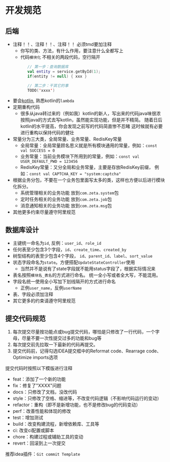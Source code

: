 # 开发规范



## 后端

- 注释！！、注释！！、注释！！ 必须tmd要加注释
  - 你写的类、方法，有什么作用，要注意什么全都写上
  - 代码`模块化` 不相关的两段代码，空行隔开
    ```kotlin
       // 第一步：查询数据库
       val entity = service.getById(1);
       if(entity != null) { xxx }
    
       // 第二步：干其它的事
       TODO('xxxx')   
    ```
- 要会[kotlin](https://www.kotlincn.net/docs/reference/keyword-reference.html), 熟悉kotlin的`lambda`
- 定期重构代码
  - 很多从java转过来的（例如我）kotlin的新人，写出来的代码java味很浓
    按照java的方式去写kotlin，虽然能实现功能，但是并不精简。
    随着日后kotlin的水平提高，你会发现之前写的代码简直惨不忍睹
    这时候就有必要进行重构以保持代码的健壮
- 常量分为三大类，全局常量、业务常量、RedisKey常量
  - 全局常量：全局常量顾名思义就是所有模块通用的常量，例如：`const val SUCCESS = 0`
  - 业务常量：当前业务模块下所用到的常量，例如：`const val USER_DEFAULT_PWD = 123456`
  - RedisKey常量：又分全局和业务常量，主要是存放RedisKey前缀， 例如：`const val CAPTCHA_KEY = "system:captcha"`
- 根据业务分包，不要在一个业务包里面写太多的类，这样也方便以后进行模块化拆分。
  - 系统管理相关的业务功能 放到`com.zeta.system`包
  - 定时任务相关的业务功能 放到`com.zeta.job`包
  - 消息通知相关的业务功能 放到`com.zeta.msg`包
- 其他更多约束尽量遵守阿里规范



## 数据库设计

- 主键统一命名为`id`, 反例：`user_id`、`role_id`
- 任何表至少包含3个字段，`id`、`create_time`、`created_by`
- 树型结构的表至少包含4个字段， `id`、`parent_id`、`label`、`sort_value`
- 状态字段命名为`state`。方便搭配`UpdateStateController`使用
  - 当然并不是说有了state字段就不能用status字段了，根据实际情况来
- 表名按照`模块名_表名`的方式进行命名。 统一全小写或者全大写，不能混用。
- 字段名统一使用全小写加下划线隔开的方式进行命名
  - 正例`user_name`，反例`userName`
- 表、字段必须加注释
- 其它更多的约束请遵守阿里规范



## 提交代码规范

1. 每次提交尽量按功能点或bug提交代码，哪怕是只修改了一行代码，一个字母，尽量不要一次性提交过多的功能和bug等
2. 每次提交前先拉取一下最新的代码再提交。
3. 提交代码前，记得勾选IDEA提交框中的Reformat code、Rearrage code、Optimize imports选项



提交代码时按照以下模版进行注释

- feat：添加了一个新的功能
- fix：修复了"XXXX"问题
- docs：只修改了文档，没改代码
- style：只修改了空格、缩进等，不改变代码逻辑（不影响代码运行的变动）
- refactor：重构（即不是新增功能，也不是修改bug的代码变动）
- perf：改善性能和体现的修改
- test：增加测试
- build：改变构建流程，新增依赖库、工具等
- ci: 改变ci配置或脚本
- chore：构建过程或辅助工具的变动
- revert：回滚到上一次提交

推荐idea插件：`Git commit Template`
